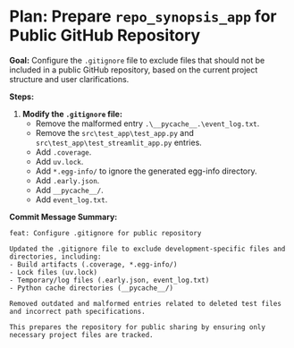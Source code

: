 # Plan: Prepare `repo_synopsis_app` for Public GitHub Repository

**Goal:** Configure the `.gitignore` file to exclude files that should not be included in a public GitHub repository, based on the current project structure and user clarifications.

**Steps:**

1.  **Modify the `.gitignore` file:**
    *   Remove the malformed entry `.\__pycache__.\event_log.txt`.
    *   Remove the `src\test_app\test_app.py` and `src\test_app\test_streamlit_app.py` entries.
    *   Add `.coverage`.
    *   Add `uv.lock`.
    *   Add `*.egg-info/` to ignore the generated egg-info directory.
    *   Add `.early.json`.
    *   Add `__pycache__/`.
    *   Add `event_log.txt`.

**Commit Message Summary:**

```
feat: Configure .gitignore for public repository

Updated the .gitignore file to exclude development-specific files and directories, including:
- Build artifacts (.coverage, *.egg-info/)
- Lock files (uv.lock)
- Temporary/log files (.early.json, event_log.txt)
- Python cache directories (__pycache__/)

Removed outdated and malformed entries related to deleted test files and incorrect path specifications.

This prepares the repository for public sharing by ensuring only necessary project files are tracked.